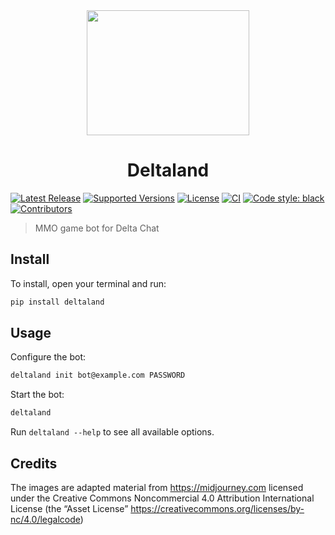 <div align="center"><img height="200" width="260" src="https://github.com/adbenitez/simplebot_deltaland/raw/master/images/banner.png"></div>
<h1 align="center">Deltaland</h1>

[![Latest Release](https://img.shields.io/pypi/v/deltaland.svg)](https://pypi.org/project/deltaland)
[![Supported Versions](https://img.shields.io/pypi/pyversions/deltaland.svg)](https://pypi.org/project/deltaland)
[![License](https://img.shields.io/pypi/l/deltaland.svg)](https://pypi.org/project/deltaland)
[![CI](https://github.com/adbenitez/deltaland/actions/workflows/python-ci.yml/badge.svg)](https://github.com/adbenitez/deltaland/actions/workflows/python-ci.yml)
[![Code style: black](https://img.shields.io/badge/code%20style-black-000000.svg)](https://github.com/psf/black)
[![Contributors](https://img.shields.io/github/contributors/adbenitez/deltaland.svg)](https://github.com/adbenitez/deltaland/graphs/contributors)

> MMO game bot for Delta Chat


## Install

To install, open your terminal and run:

```sh
pip install deltaland
```

## Usage

Configure the bot:

```sh
deltaland init bot@example.com PASSWORD
```

Start the bot:

```sh
deltaland
```

Run `deltaland --help` to see all available options.

## Credits

The images are adapted material from https://midjourney.com licensed under the Creative Commons Noncommercial 4.0 Attribution International License (the “Asset License” https://creativecommons.org/licenses/by-nc/4.0/legalcode)
